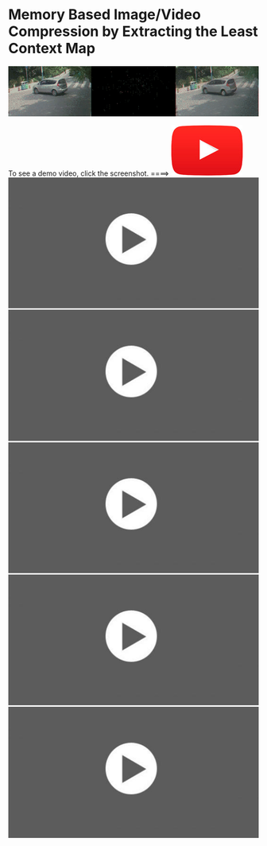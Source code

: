 # Memory Based Image/Video Compression by Extracting the Least Context Map

![image](https://github.com/leastcontextmap/contextmap/blob/master/img/concat_19_05_505-5601.gif)


To see a demo video, click the screenshot. ====>
[![asciicast](https://github.com/leastcontextmap/contextmap/blob/master/img/youtube.jpg)](https://youtu.be/MgY5icTQ2aU)
[![asciicast](https://github.com/leastcontextmap/contextmap/blob/master/img/LDF0SU0.png)](https://youtu.be/ZJH_0W_lntg)
[![asciicast](https://github.com/leastcontextmap/contextmap/blob/master/img/LDF0SU0.png)](https://youtu.be/aYetg89zF5I)
[![asciicast](https://github.com/leastcontextmap/contextmap/blob/master/img/LDF0SU0.png)](https://youtu.be/rBAYBABRx88)
[![asciicast](https://github.com/leastcontextmap/contextmap/blob/master/img/LDF0SU0.png)](https://youtu.be/PSpUUHdwS00)
[![asciicast](https://github.com/leastcontextmap/contextmap/blob/master/img/LDF0SU0.png)](https://youtu.be/8sBFAq1x6Jo)
